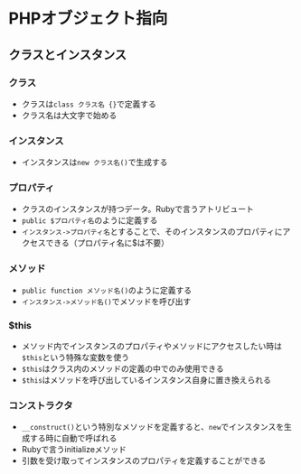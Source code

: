 # PHPオブジェクト指向

## クラスとインスタンス

### クラス
- クラスは`class クラス名 {}`で定義する
- クラス名は大文字で始める

### インスタンス
- インスタンスは`new クラス名()`で生成する

### プロパティ
- クラスのインスタンスが持つデータ。Rubyで言うアトリビュート
- `public $プロパティ名`のように定義する
- `インスタンス->プロパティ名`とすることで、そのインスタンスのプロパティにアクセスできる（プロパティ名に$は不要）

### メソッド
- `public function メソッド名()`のように定義する
- `インスタンス->メソッド名()`でメソッドを呼び出す

### $this
- メソッド内でインスタンスのプロパティやメソッドにアクセスしたい時は`$this`という特殊な変数を使う
- `$this`はクラス内のメソッドの定義の中でのみ使用できる
- `$this`はメソッドを呼び出しているインスタンス自身に置き換えられる

### コンストラクタ
- `__construct()`という特別なメソッドを定義すると、`new`でインスタンスを生成する時に自動で呼ばれる
- Rubyで言うinitializeメソッド
- 引数を受け取ってインスタンスのプロパティを定義することができる
